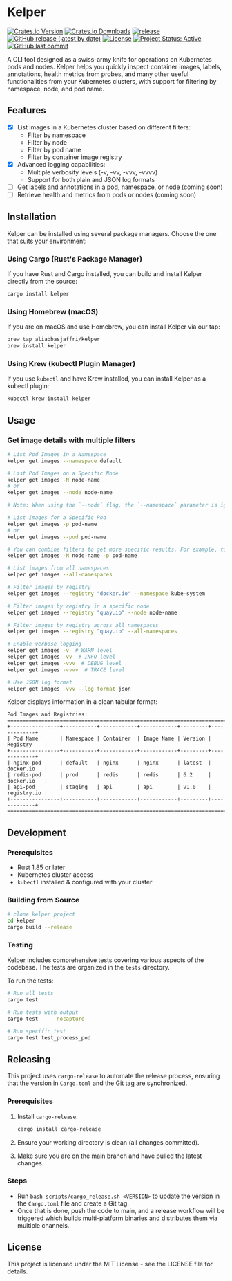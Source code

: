 # Kelper

[![Crates.io Version](https://img.shields.io/crates/v/kelper)](https://crates.io/crates/kelper) [![Crates.io Downloads](https://img.shields.io/crates/d/kelper)](https://crates.io/crates/kelper) [![release](https://github.com/aliabbasjaffri/kelper/actions/workflows/release.yml/badge.svg)](https://github.com/aliabbasjaffri/kelper/actions/workflows/release.yml) [![GitHub release (latest by date)](https://img.shields.io/github/v/release/aliabbasjaffri/kelper)](https://github.com/aliabbasjaffri/kelper/releases/latest) [![License](https://img.shields.io/crates/l/kelper)](https://github.com/aliabbasjaffri/kelper/blob/main/LICENSE) [![Project Status: Active](https://www.repostatus.org/badges/latest/active.svg)](https://www.repostatus.org/#active) [![GitHub last commit](https://img.shields.io/github/last-commit/aliabbasjaffri/kelper)](https://github.com/aliabbasjaffri/kelper/commits/main)

A CLI tool designed as a swiss-army knife for operations on Kubernetes pods and nodes. Kelper helps you quickly inspect container images, labels, annotations, health metrics from probes, and many other useful functionalities from your Kubernetes clusters, with support for filtering by namespace, node, and pod name.

## Features

- [x] List images in a Kubernetes cluster based on different filters:
  - Filter by namespace
  - Filter by node
  - Filter by pod name
  - Filter by container image registry
- [x] Advanced logging capabilities:
  - Multiple verbosity levels (-v, -vv, -vvv, -vvvv)
  - Support for both plain and JSON log formats
- [ ] Get labels and annotations in a pod, namespace, or node (coming soon)
- [ ] Retrieve health and metrics from pods or nodes (coming soon)

## Installation

Kelper can be installed using several package managers. Choose the one that suits your environment:

### Using Cargo (Rust's Package Manager)

If you have Rust and Cargo installed, you can build and install Kelper directly from the source:

```bash
cargo install kelper
```

### Using Homebrew (macOS)

If you are on macOS and use Homebrew, you can install Kelper via our tap:

```bash
brew tap aliabbasjaffri/kelper
brew install kelper
```

### Using Krew (kubectl Plugin Manager)

If you use `kubectl` and have Krew installed, you can install Kelper as a kubectl plugin:

```bash
kubectl krew install kelper
```

## Usage

### Get image details with multiple filters

```bash
# List Pod Images in a Namespace
kelper get images --namespace default

# List Pod Images on a Specific Node
kelper get images -N node-name
# or
kelper get images --node node-name

# Note: When using the `--node` flag, the `--namespace` parameter is ignored as it will show pods from all namespaces on the specified node.

# List Images for a Specific Pod
kelper get images -p pod-name
# or
kelper get images --pod pod-name

# You can combine filters to get more specific results. For example, to get images for a specific pod on a specific node:
kelper get images -N node-name -p pod-name

# List images from all namespaces
kelper get images --all-namespaces

# Filter images by registry
kelper get images --registry "docker.io" --namespace kube-system

# Filter images by registry in a specific node
kelper get images --registry "quay.io" --node node-name

# Filter images by registry across all namespaces
kelper get images --registry "quay.io" --all-namespaces

# Enable verbose logging
kelper get images -v  # WARN level
kelper get images -vv  # INFO level
kelper get images -vvv  # DEBUG level
kelper get images -vvvv  # TRACE level

# Use JSON log format
kelper get images -vvv --log-format json
```

Kelper displays information in a clean tabular format:

```
Pod Images and Registries:
================================================================================
+----------------+-----------+------------+------------+---------+-------------+
| Pod Name       | Namespace | Container  | Image Name | Version | Registry    |
+----------------+-----------+------------+------------+---------+-------------+
| nginx-pod      | default   | nginx      | nginx      | latest  | docker.io   |
| redis-pod      | prod      | redis      | redis      | 6.2     | docker.io   |
| api-pod        | staging   | api        | api        | v1.0    | registry.io |
+----------------+-----------+------------+------------+---------+-------------+
================================================================================
```

## Development

### Prerequisites

- Rust 1.85 or later
- Kubernetes cluster access
- `kubectl` installed & configured with your cluster

### Building from Source

```bash
# clone kelper project
cd kelper
cargo build --release
```

### Testing

Kelper includes comprehensive tests covering various aspects of the codebase. The tests are organized in the `tests` directory.

To run the tests:

```bash
# Run all tests
cargo test

# Run tests with output
cargo test -- --nocapture

# Run specific test
cargo test test_process_pod
```

## Releasing

This project uses `cargo-release` to automate the release process, ensuring that the version in `Cargo.toml` and the Git tag are synchronized.

### Prerequisites

1.  Install `cargo-release`:

    ```bash
    cargo install cargo-release
    ```

2.  Ensure your working directory is clean (all changes committed).
3.  Make sure you are on the main branch and have pulled the latest changes.

### Steps

- Run `bash scripts/cargo_release.sh <VERSION>` to update the version in the `Cargo.toml` file and create a Git tag.
- Once that is done, push the code to main, and a release workflow will be triggered which builds multi-platform binaries and distributes them via multiple channels.

## License

This project is licensed under the MIT License - see the LICENSE file for details.
